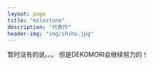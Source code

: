```yaml
---
layout: page
title: "milestone"
description: "代表作"
header-img: "img/zhihu.jpg"
---
```


 暂时没有的说。。。
 但是DEKOMORI会继续努力的！







